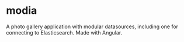 # modia
A photo gallery application with modular datasources, including one for connecting to Elasticsearch. Made with Angular.

